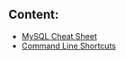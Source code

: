 
## Content:
 - [MySQL Cheat Sheet](https://github.com/opiran-club/cheat-sheet/blob/main/mysql/mysql.md)
 - [Command Line Shortcuts](https://github.com/opiran-club/cheat-sheet/blob/main/linux-shortcut/shortcut.md)
